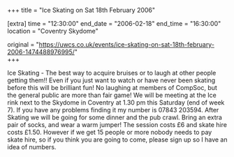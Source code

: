 +++
title = "Ice Skating on Sat 18th February 2006"

[extra]
time = "12:30:00"
end_date = "2006-02-18"
end_time = "16:30:00"
location = "Coventry Skydome"

original = "https://uwcs.co.uk/events/ice-skating-on-sat-18th-february-2006-1474488976995/"    
+++

Ice Skating - The best way to acquire bruises or to laugh at other people getting them\!\! Even if you just want to watch or have never been skating before this will be brilliant fun\! No laughing at members of CompSoc, but the general public are more than fair game\! We will be meeting at the Ice rink next to the Skydome in Coventry at 1.30 pm this Saturday (end of week 7). If you have any problems finding it my number is 07843 203594. After Skating we will be going for some dinner and the pub crawl. Bring an extra pair of socks, and wear a warm jumper\! The session costs £6 and skate hire costs £1.50. However if we get 15 people or more nobody needs to pay skate hire, so if you think you are going to come, please sign up so I have an idea of numbers.

